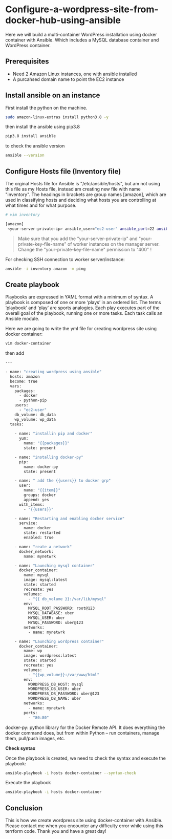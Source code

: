 # Configure-a-wordpress-site-from-docker-hub-using-ansible

Here we will build a multi-container WordPress installation using docker container with Ansible. Which includes a MySQL database container and WordPress container.

## Prerequisites

- Need 2 Amazon Linux instances, one with ansible installed
- A purcahsed domain name to point the EC2 instance

## Install ansible on an instance

First install the python on the machine.
```bash
sudo amazon-linux-extras install python3.8 -y
```
then install the ansible using pip3.8

```bash
pip3.8 install ansible
```
to check the ansible version

```bash
ansible --version
```
## Configure Hosts file (Inventory file)

The orginal Hosts file for Ansible is "/etc/ansible/hosts", but am not using this file as my Hosts file, instead am creating new file with name "inventory". The headings in brackets are group names [amazon], which are used in classifying hosts and deciding what hosts you are controlling at what times and for what purpose. 

```bash
# vim inventory

[amazon]
 <your-server-private-ip> ansible_user="ec2-user" ansible_port=22 ansible_ssh_private_key_file="<your-private-key-file-name>"
 ```
 >  Make sure that you add the "your-server-private-ip" and "your-private-key-file-name" of worker instances on the manager server. Change the "your-private-key-file-name" permission to "400" !
  
 For checking SSH connection to worker server/instance:
  
  ```bash
  ansible -i inventory amazon -m ping
  ```
  
## Create playbook

Playbooks are expressed in YAML format with a minimum of syntax.  A playbook is composed of one or more ‘plays’ in an ordered list. The terms ‘playbook’ and ‘play’ are sports analogies. Each play executes part of the overall goal of the playbook, running one or more tasks. Each task calls an Ansible module.

Here we are going to write the yml file for creating wordpress site using docker container:

```bash
vim docker-container
```
then add

```bash
---

- name: "creating wordpress using ansible"
  hosts: amazon
  become: true
  vars:
    packages:
      - docker
      - python-pip
    users:
      - "ec2-user"
    db_volume: db_data
    wp_volume: wp_data
  tasks:
    
    - name: "installin pip and docker"
      yum:
        name: "{{packages}}"
        state: present

    - name: "installing docker-py"
      pip:
        name: docker-py
        state: present

    - name: " add the {{users}} to docker grp"
      user:
        name: "{{item}}"
        groups: docker
        append: yes
      with_items:
        - "{{users}}"

    - name: "Restarting and enabling docker service"
      service:
        name: docker
        state: restarted
        enabled: true

    - name: "reate a network"
      docker_network:
        name: mynetwrk

    - name: "Launching mysql container"
      docker_container:
        name: mysql
        image: mysql:latest
        state: started
        recreate: yes
        volumes:
          - "{{ db_volume }}:/var/lib/mysql"
        env: 
          MYSQL_ROOT_PASSWORD: root@123
          MYSQL_DATABASE: uber
          MYSQL_USER: uber
          MYSQL_PASSWORD: uber@123
        networks:
          - name: mynetwrk

    - name: "Launching wordpress container"
      docker_container:
        name: wp
        image: wordpress:latest
        state: started
        recreate: yes
        volumes:
          - "{{wp_volume}}:/var/www/html"
        env: 
          WORDPRESS_DB_HOST: mysql
          WORDPRESS_DB_USER: uber
          WORDPRESS_DB_PASSWORD: uber@123
          WORDPRESS_DB_NAME: uber
        networks:
          - name: mynetwrk
        ports:
          - "80:80"

```
 docker-py: python library for the Docker Remote API. It does everything the docker command does, but from within Python – run containers, manage them, pull/push images, etc.
 
 **Check syntax**
 
 Once the playbook is created, we need to check the syntax and execute the playbook:
 
 ```bash
 ansible-playbook -i hosts docker-container --syntax-check
 ```
Execute the playbook
 
 ```bash
 ansible-playbook -i hosts docker-container
 ```
 
## Conclusion
This is how we create wordpress site using docker-container with Ansible. Please contact me when you encounter any difficulty error while using this terrform code. Thank you and have a great day!
